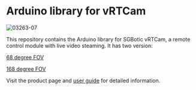 # Arduino library for vRTCam


![03263-07](https://user-images.githubusercontent.com/2862935/147193658-cf1c6341-498c-43d4-a334-1ddff6e25481.jpg)

This repository contains the Arduino library for SGBotic vRTCam, a remote control module with live video steaming. It has two version:

[68 degree FOV](https://www.sgbotic.com/index.php?dispatch=products.view&product_id=3265)

[168 degree FOV](https://www.sgbotic.com/index.php?dispatch=products.view&product_id=3263)

Visit the product page and [user guide](https://www.sgbotic.com/index.php?dispatch=pages.view&page_id=57) for detailed information.



